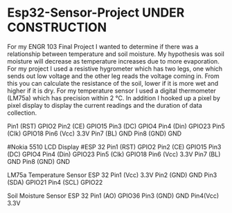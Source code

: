 # Esp32-Sensor-Project UNDER CONSTRUCTION
For my ENGR 103 Final Project I wanted to determine if there was a relationship between temperature and soil moisture. My hypothesis was soil moisture will decrease as temperature increases due to more evaporation. For my project I used a resistive hygrometer which has two legs, one which sends out low voltage and the other leg reads the voltage coming in. From this you can calculate the resistance of the soil, lower if it is more wet and higher if it is dry. For my temperature sensor I used a digital thermometer (LM75a) which has precision within 2 °C. In addition I hooked up a pixel by pixel display to display the current readings and the duration of data collection.

Pin1 (RST)   GPIO2
Pin2 (CE)    GPIO15
Pin3 (DC)    GPIO4
Pin4 (Din)   GPIO23
Pin5 (Clk)   GPIO18
Pin6 (Vcc)   3.3V
Pin7 (BL)    GND
Pin8 (GND)   GND



#Nokia 5510 LCD Display     #ESP 32
Pin1 (RST)                 GPIO2
Pin2 (CE)                  GPIO15
Pin3 (DC)                  GPIO4
Pin4 (Din)                 GPIO23
Pin5 (Clk)                 GPIO18
Pin6 (Vcc)                 3.3V
Pin7 (BL)                  GND
Pin8 (GND)                 GND


LM75a Temperature Sensor
ESP 32
Pin1 (Vcc)
3.3V
Pin2 (GND)
GND
Pin3 (SDA)
GPIO21
Pin4 (SCL)
GPIO22


Soil Moisture Sensor
ESP 32
Pin1 (AO)
GPIO36
Pin3 (GND)
GND
Pin4(Vcc)
3.3V


